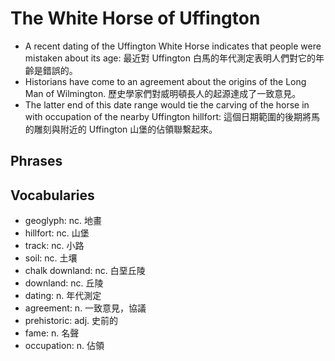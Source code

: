 # The White Horse of Uffington

- A recent dating of the Uffington White Horse indicates that people were mistaken about its age: 最近對 Uffington 白馬的年代測定表明人們對它的年齡是錯誤的。
- Historians have come to an agreement about the origins of the Long Man of Wilmington. 歷史學家們對威明頓長人的起源達成了一致意見。
- The latter end of this date range would tie the carving of the horse in with occupation of the nearby Uffington hillfort: 這個日期範圍的後期將馬的雕刻與附近的 Uffington 山堡的佔領聯繫起來。
  

## Phrases

## Vocabularies

- geoglyph: nc. 地畫
- hillfort: nc. 山堡
- track: nc. 小路
- soil: nc. 土壤
- chalk downland: nc. 白堊丘陵
- downland: nc. 丘陵
- dating: n. 年代測定
- agreement: n. 一致意見，協議
- prehistoric: adj. 史前的
- fame: n. 名聲
- occupation: n. 佔領
